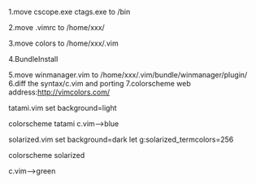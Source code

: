 1.move cscope.exe ctags.exe to /bin

2.move .vimrc to /home/xxx/

3.move colors to /home/xxx/.vim

4.BundleInstall

5.move winmanager.vim to /home/xxx/.vim/bundle/winmanager/plugin/
6.diff the syntax/c.vim and porting
7.colorscheme web address:http://vimcolors.com/ 

tatami.vim
set background=light

colorscheme tatami
c.vim-->blue

solarized.vim
set background=dark
let g:solarized_termcolors=256

colorscheme solarized

c.vim-->green
